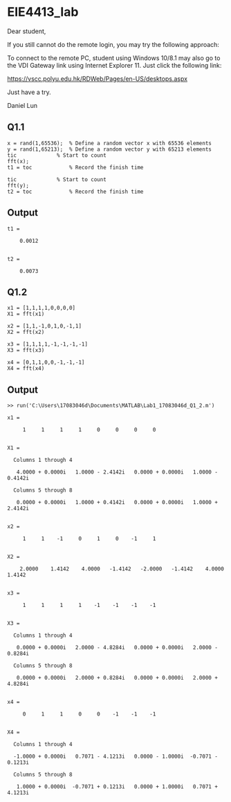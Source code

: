 # EIE4413_lab


Dear student, 

If you still cannot do the remote login, you may try the following approach:

To connect to the remote PC, student using Windows 10/8.1 may also go to the VDI Gateway link using Internet Explorer 11. Just click the following link:

https://vscc.polyu.edu.hk/RDWeb/Pages/en-US/desktops.aspx

Just have a try.

Daniel Lun
## Q1.1
~~~
x = rand(1,65536);	% Define a random vector x with 65536 elements
y = rand(1,65213);	% Define a random vector y with 65213 elements
tic				% Start to count
fft(x);
t1 = toc			% Record the finish time

tic		 		% Start to count
fft(y);
t2 = toc			% Record the finish time
~~~
## Output
~~~
t1 =

    0.0012


t2 =

    0.0073
~~~
## Q1.2
~~~
x1 = [1,1,1,1,0,0,0,0]
X1 = fft(x1)

x2 = [1,1,-1,0,1,0,-1,1]
X2 = fft(x2)

x3 = [1,1,1,1,-1,-1,-1,-1]
X3 = fft(x3)

x4 = [0,1,1,0,0,-1,-1,-1]
X4 = fft(x4)
~~~
## Output
~~~
>> run('C:\Users\17083046d\Documents\MATLAB\Lab1_17083046d_Q1_2.m')

x1 =

     1     1     1     1     0     0     0     0


X1 =

  Columns 1 through 4

   4.0000 + 0.0000i   1.0000 - 2.4142i   0.0000 + 0.0000i   1.0000 - 0.4142i

  Columns 5 through 8

   0.0000 + 0.0000i   1.0000 + 0.4142i   0.0000 + 0.0000i   1.0000 + 2.4142i


x2 =

     1     1    -1     0     1     0    -1     1


X2 =

    2.0000    1.4142    4.0000   -1.4142   -2.0000   -1.4142    4.0000    1.4142


x3 =

     1     1     1     1    -1    -1    -1    -1


X3 =

  Columns 1 through 4

   0.0000 + 0.0000i   2.0000 - 4.8284i   0.0000 + 0.0000i   2.0000 - 0.8284i

  Columns 5 through 8

   0.0000 + 0.0000i   2.0000 + 0.8284i   0.0000 + 0.0000i   2.0000 + 4.8284i


x4 =

     0     1     1     0     0    -1    -1    -1


X4 =

  Columns 1 through 4

  -1.0000 + 0.0000i   0.7071 - 4.1213i   0.0000 - 1.0000i  -0.7071 - 0.1213i

  Columns 5 through 8

   1.0000 + 0.0000i  -0.7071 + 0.1213i   0.0000 + 1.0000i   0.7071 + 4.1213i

~~~


